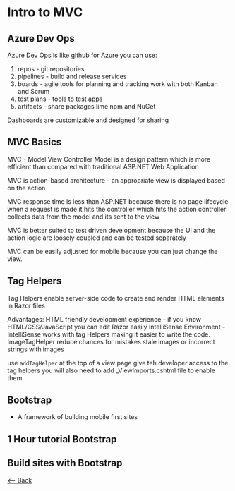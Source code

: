 # Intro to MVC

## Azure Dev Ops
Azure Dev Ops is like github for Azure you can use: 
1. repos - git repositories 
2. pipelines - build and release services
3. boards - agile tools for planning and tracking work with both Kanban and Scrum
4. test plans - tools to test apps 
5. artifacts - share packages lime npm and NuGet

Dashboards are customizable and designed for sharing 

## MVC Basics

MVC - Model View Controller Model is a design pattern which is more efficient than compared with traditional ASP.NET Web Application

MVC is action-based architecture - an appropriate view is displayed based on the action 

MVC response time is less than ASP.NET because there is no page lifecycle when a request is made it hits the controller which hits the action controller collects data from the model and its sent to the view 

MVC is better suited to test driven development because the UI and the action logic are loosely coupled and can be tested separately

MVC can be easily adjusted for mobile  because you can just change the view.

## Tag Helpers
Tag Helpers enable server-side code to create and render HTML elements in Razor files

Advantages:
HTML friendly development experience - if you know HTML/CSS/JavaScript you can edit Razor easily
IntelliSense Environment - IntelliSense works with tag Helpers making it easier to write the code. 
ImageTagHelper reduce chances for mistakes stale images or incorrect strings with images


use `addTagHelper` at the top of a view page give teh developer access to the tag helpers
you will also need to add _ViewImports.cshtml file to enable them.
## Bootstrap

- A framework of building mobile first sites 

## 1 Hour tutorial Bootstrap

## Build sites with Bootstrap





[<-- Back](README.md)